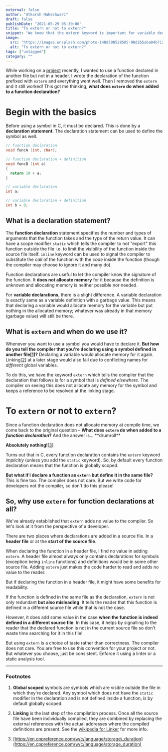 ```yaml
---
external: false
author: "Utkarsh Maheshwari"
draft: false
publishDate: "2021-05-29 05:30:00"
title: "To extern or not to extern?"
snippet: "We know that the extern keyword is important for variable declarations in C. But how does it affect a function declaration and when to use it?"
image:
  src: "https://images.unsplash.com/photo-1488590528505-98d2b5aba04b?ixlib=rb-4.0.3&ixid=MnwxMjA3fDB8MHxwaG90by1wYWdlfHx8fGVufDB8fHx8&auto=format&fit=crop&w=2070&q=80"
  alt: "To extern or not to extern?"
tags: ["untagged"]
category: ""
---
```



While working on a [project](https://github.com/coditva/Jazz) recently, I wanted to use a function declared in another file but not in a header. I wrote the declaration of the function prefixed with `extern` and everything went well. Then I removed the `extern` and it still worked! This got me thinking, **what does `extern` do when added to a function declaration?**

Begin with the basics
=====================

Before using a symbol in C, it must be declared. This is done by a **declaration statement**. The declaration statement can be used to define the symbol as well.

```c
// function declaration
void funcA (int, char);

// function declaration + definition
void funcB (int a)
{
  return 10 + a;
}

// variable declaration
int a;

// variable declaration + definition
int b = 0;
```


What is a declaration statement?
--------------------------------

The **function declaration** statement specifies the number and types of arguments that the function takes and the type of the return value. It can have a scope modifier `static` which tells the compiler to not "export" this function outside the file i.e. to limit the visibility of the function inside the source file itself. `inline` keyword can be used to signal the compiler to substitute the _call_ of the function with the _code_ inside the function (though the compiler may choose to ignore it and many do).

Function declarations are useful to let the compiler know the signature of the function. It **does not allocate memory** for it because the definition is unknown and allocating memory is neither possible nor needed.

For **variable declarations**, there is a slight difference. A variable declaration is exactly same as a variable definition with a garbage value. This means that declaring a variable would allocate memory for the variable but put nothing in the allocated memory; whatever was already in that memory (garbage value) will still be there.

What is `extern` and when do we use it?
---------------------------------------

Whenever you want to use a symbol you would have to declare it. **But how do you tell the compiler that you're declaring using a symbol defined in another file[\[1\]](#footnotes)?** Declaring a variable would allocate memory for it again. Linking[\[2\]](#footnotes) at a later stage would also fail due to conflicting names for _different_ global variables.

To do this, we have the keyword `extern` which tells the compiler that the declaration that follows is for a symbol that is _defined elsewhere_. The compiler on seeing this does not allocate any memory for the symbol and keeps a reference to be resolved at the linking stage.


To `extern` or not to `extern`?
===============================

Since a function declaration does not allocate memory at compile time, we come back to the original question – **What does `extern` do when added to a _function declaration_?** And the answer is... \*\*drumroll\*\*

**Absolutely nothing!**[\[3\]](#footnotes)

Turns out that in C, every function declaration contains the `extern` keyword _implicitly_ (unless you add the `static` keyword). So, by default every function declaration means that the function is globally scoped.

**But what if I declare a function as `extern` but define it in the same file?** This is fine too. The compiler does not care. But we write code for developers not the compiler, so don't do this please!

So, why use `extern` for function declarations at all?
------------------------------------------------------

We've already established that `extern` adds no value to the compiler. So let's look at it from the perspective of a developer.

There are two places where declarations are added in a source file. In a **header file** or at the **start of the source file**.

When declaring the function in a header file, I find no value in adding `extern`. A header file almost always only contains declarations for symbols (exception being `inline` functions) and definitions would be in some other source file. Adding `extern` just makes the code harder to read and adds no value to the reader.

But if declaring the function in a header file, it might have some benefits for readability.

If the function is defined in the same file as the declaration, `extern` is not only redundant **but also misleading**. It tells the reader that this function is defined in a different source file while that is not the case.

However, it does add some value in the case **when the function is indeed defined in a different source file**. In this case, it helps by signalling to the reader that the declared function is not in the current source file so don't waste time searching for it in this file!

But using `extern` is a choice of taste rather than correctness. The compiler does not care. You are free to use this convention for your project or not. But whatever you choose, just be consistent. Enforce it using a linter or a static analysis tool.

* * *

### Footnotes

1.  **Global scoped** symbols are symbols which are visible outside the file in which they're declared. Any symbol which does not have the `static` modifier in the declaration and is not defined inside a function, is by default globally scoped.

2.  **Linking** is the last step of the compilation process. Once all the source file have been individually compiled, they are combined by replacing the external references with the actual addresses where the compiled definitions are present. See the [wikipedia for Linker](https://en.wikipedia.org/wiki/Linker_%28computing%29) for more info.

3.  [https://en.cppreference.com/w/c/language/storage\_duration](https://en.cppreference.com/w/c/language/storage_duration)
